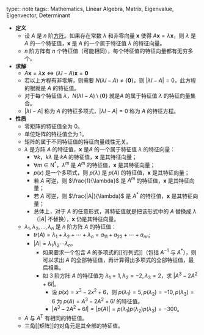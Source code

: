 type:: note
tags:: Mathematics, Linear Algebra, Matrix, Eigenvalue, Eigenvector, Determinant

- **定义**
	- 设 $A$ 是 $n$ 阶[方阵](((650abf85-947d-48c6-b67b-44f6c513c086)))。如果存在常数 $\lambda$ 和非零向量 $\bm x$ 使得 $A\bm x=\lambda\bm x$，则 $\lambda$ 是 $A$ 的一个特征值，$\bm x$ 是 $A$ 的一个属于特征值 $\lambda$ 的特征向量。
	- $n$ 阶方阵有 $n$ 个特征值（可能相同），每个特征值的特征向量都有无穷多个。
- **求解**
	- $A\bm x=\lambda\bm x\iff (\lambda I-A)\bm x=\bm 0$
	- 若以上方程有非零解，则需要 $N(\lambda I-A)\ne \{\bm 0\}$，则 $|\lambda I-A|=0$，此方程的根就是 $A$ 的特征值。
	- 对于每个特征值 $\lambda$，$N(\lambda I-A)\setminus\{\bm 0\}$ 就是$A$ 的属于特征值 $\lambda$ 的特征向量集合。
	- $|\lambda I-A|$ 称为 $A$ 的特征多项式，$|\lambda I-A|=0$ 称为 $A$ 的特征方程。
- **性质**
	- 零矩阵的特征值全为 $0$。
	- 单位矩阵的特征值全为 $1$。
	- 矩阵的属于不同特征值的特征向量线性无关。
	- $\lambda$ 是方阵 $A$ 的特征值，$\bm x$ 是$A$ 的一个属于特征值 $\lambda$ 的特征向量：
		- $\forall k$，$k\lambda$ 是 $kA$ 的特征值，$\bm x$ 是其特征向量；
		- $\forall m\in \mathrm N^*$，$\lambda^m$ 是 $A^m$ 的特征值，$\bm x$ 是其特征向量；
		- $p(x)$ 是一个多项式，则 $p(\lambda)$ 是 $p(A)$ 的特征值，$\bm x$ 是其特征向量；
		- 若 $A$ 可逆，则 $\frac{1}{\lambda}$ 是 $A^m$ 的特征值，$\bm x$ 是其特征向量；
		- 若 $A$ 可逆，则 $\frac{|A|}{\lambda}$ 是 $A^*$ 的特征值，$\bm x$ 是其特征向量；
		- 总体上，对于 $A$ 的任意形式，其特征值就是把该形式中的 $A$ 替换成 $\lambda$（$|A|$ 不替换），$\bm x$ 仍是其特征向量。
	- $\lambda_1,\lambda_2,\dots,\lambda_n$ 是 $n$ 阶方阵 $A$ 的特征值：
		- $tr(A)=\lambda_1+\lambda_2+\cdots+\lambda_n=a_{11}+a_{22}+\cdots+a_{nn}$;
		- $|A|=\lambda_1\lambda_2\cdots\lambda_n$。
			- 如果要求一个包含 $A$ 的多项式的[[行列式]]（包括 $A^{-1}$ 与 $A^*$），则可以求出 $A$ 的全部特征值，再计算得出多项式的全部特征值，最后相乘。
			- 如 $3$ 阶方阵 $A$ 的特征值为 $\lambda_1=1,\lambda_2=-2,\lambda_3=2$，求 $|A^3-2A^2+6I|$。
				- 设 $p(x)=x^3-2x^2+6$，则 $p(\lambda_1)=5,p(\lambda_2)=-10,p(\lambda_3)=6$ 为 $p(A)=A^3-2A^2+6I$ 的特征值。
				- $|A^3-2A^2+6I|=|p(A)|=p(\lambda_1)p(\lambda_2)p(\lambda_3)=-300$。
	- $A$ 与 $A^{\mathrm T}$ 有相同的特征值。
	- 三角[[矩阵]]的对角元是其全部的特征值。